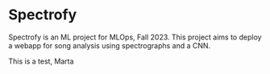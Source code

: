 # Spectrofy
Spectrofy is an ML project for MLOps, Fall 2023. This project aims to deploy a webapp for song analysis using spectrographs and a CNN.





This is a test, Marta